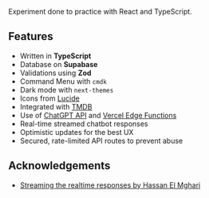 Experiment done to practice with React and TypeScript.

## Features

- Written in __TypeScript__
- Database on __Supabase__
- Validations using __Zod__
- Command Menu with `cmdk`
- Dark mode with `next-themes`
- Icons from [Lucide](https://lucide.dev/)
- Integrated with [TMDB](https://www.themoviedb.org/)
- Use of [ChatGPT API](https://openai.com/product) and [Vercel Edge Functions](https://vercel.com/features/edge-functions)
- Real-time streamed chatbot responses
- Optimistic updates for the best UX
- Secured, rate-limited API routes to prevent abuse

## Acknowledgements

- [Streaming the realtime responses by Hassan El Mghari](https://www.twitterbio.com/)